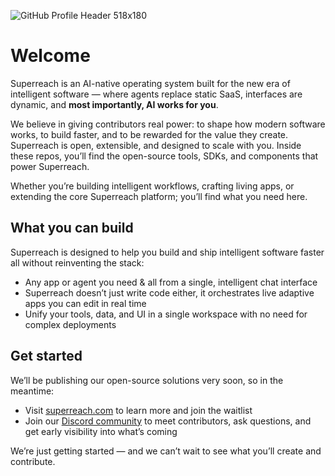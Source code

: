 ![GitHub Profile Header 518x180](https://github.com/user-attachments/assets/6c422253-e2db-4ee5-a9a8-2ec26cbd663b)
# Welcome

Superreach is an AI-native operating system built for the new era of intelligent software — where agents replace static SaaS, interfaces are dynamic, and **most importantly, AI works for you**.

We believe in giving contributors real power: to shape how modern software works, to build faster, and to be rewarded for the value they create. Superreach is open, extensible, and designed to scale with you. Inside these repos, you’ll find the open-source tools, SDKs, and components that power Superreach.

Whether you’re building intelligent workflows, crafting living apps, or extending the core Superreach platform; you’ll find what you need here.

## What you can build

Superreach is designed to help you build and ship intelligent software faster all without reinventing the stack:

- Any app or agent you need & all from a single, intelligent chat interface  
- Superreach doesn’t just write code either, it orchestrates live adaptive apps you can edit in real time
- Unify your tools, data, and UI in a single workspace with no need for complex deployments

## Get started

We’ll be publishing our open-source solutions very soon, so in the meantime:

- Visit [superreach.com](https://www.superreach.com) to learn more and join the waitlist  
- Join our [Discord community](https://discord.gg/Tj5nFfY2RW) to meet contributors, ask questions, and get early visibility into what’s coming  

We’re just getting started — and we can’t wait to see what you’ll create and contribute.
